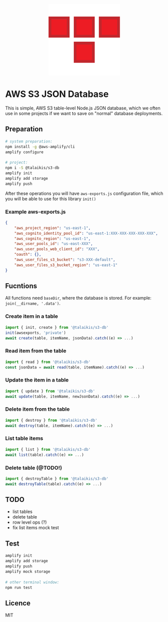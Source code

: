 <p align="center">
  <a href="https://talaikis.com/">
    <img alt="Talaikis Ltd." src="https://github.com/TalaikisInc/talaikis.com_react/blob/master/media/logo.png" width="228">
  </a>
</p>

# AWS S3 JSON Database

This is simple, AWS S3 table-level Node.js JSON database, which we often use in some projects if we want to save on "normal" database deployments.

## Preparation

```bash
# system preparation:
npm install -g @aws-amplify/cli
amplify configure

# project:
npm i -S @talaikis/s3-db
amplify init
amplify add storage
amplify push
```
After these operations you will have `aws-exports.js` configuration file, which you will be able to use for this library `init()`

### Example aws-exports.js

```json
{
    "aws_project_region": "us-east-1",
    "aws_cognito_identity_pool_id": "us-east-1:XXX-XXX-XXX-XXX-XXX",
    "aws_cognito_region": "us-east-1",
    "aws_user_pools_id": "us-east-XXX",
    "aws_user_pools_web_client_id": "XXX",
    "oauth": {},
    "aws_user_files_s3_bucket": "s3-XXX-default",
    "aws_user_files_s3_bucket_region": "us-east-1"
}
```

## Fucntions

All functions need `baseDir`, where the database is stored. For example: `join(__dirname, '.data')`.

### Create item in a table

```js
import { init, create } from '@talaikis/s3-db'
init(awsexports, 'private')
await create(table, itemName, jsonData).catch((e) => ...)
```

### Read item from the table

```js
import { read } from '@talaikis/s3-db'
const jsonData = await read(table, itemName).catch((e) => ...)
```

### Update the item in a table

```js
import { update } from '@talaikis/s3-db'
await update(table, itemName, newJsonData).catch((e) => ...)
```

### Delete item from the table

```js
import { destroy } from '@talaikis/s3-db'
await destroy(table, itemName).catch((e) => ...)
```

### List table items

```js
import { list } from '@talaikis/s3-db'
await list(table).catch((e) => ...)
```

### Delete table (@TODO!)

```js
import { destroyTable } from '@talaikis/s3-db'
await destroyTable(table).catch((e) => ...)
```

## TODO

* list tables
* delete table
* row level ops (?)
* fix list items mock test

## Test

```bash
amplify init
amplify add storage
amplify push
amplify mock storage

# other terminal window:
npm run test
```

## Licence

MIT
